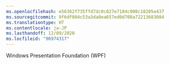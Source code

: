```yaml
---
ms.openlocfilehash: e56362f735ffd7dc0c827e7184c008c18205e437
ms.sourcegitcommit: 9f6df084c53a3da0ea657ed0d708a72213683084
ms.translationtype: HT
ms.contentlocale: ja-JP
ms.lasthandoff: 12/09/2020
ms.locfileid: "96974317"
---
```

Windows Presentation Foundation (WPF)
